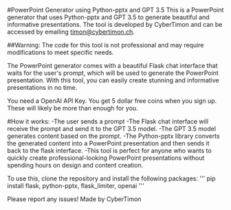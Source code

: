 #PowerPoint Generator using Python-pptx and GPT 3.5
This is a PowerPoint generator that uses Python-pptx and GPT 3.5 to generate beautiful and informative presentations. The tool is developed by CyberTimon and can be accessed by emailing timon@cybertimon.ch.

##Warning: The code for this tool is not professional and may require modifications to meet specific needs.

The PowerPoint generator comes with a beautiful Flask chat interface that waits for the user's prompt, which will be used to generate the PowerPoint presentation. With this tool, you can easily create stunning and informative presentations in no time.

You need a OpenAI API Key. You get 5 dollar free coins when you sign up. These will likely be more than enough for you.

#How it works:
-The user sends a prompt
-The Flask chat interface will receive the prompt and send it to the GPT 3.5 model.
-The GPT 3.5 model generates content based on the prompt.
-The Python-pptx library converts the generated content into a PowerPoint presentation and then sends it back to the flask interface.
-This tool is perfect for anyone who wants to quickly create professional-looking PowerPoint presentations without spending hours on design and content creation.

To use this, clone the repository and install the following packages:
'''
pip install flask, python-pptx, flask_limiter, openai
'''

Please report any issues!
Made by CyberTimon
